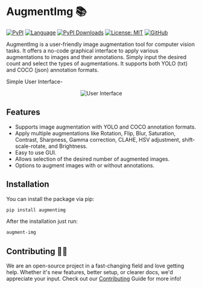 # AugmentImg 📚

[![PyPI](https://img.shields.io/pypi/v/augmentimg)](https://pypi.org/project/augmentimg/)
[![Language](https://img.shields.io/badge/lang-en-blue.svg)](#)
[![PyPI Downloads](https://static.pepy.tech/badge/augmentimg)](https://pepy.tech/projects/augmentimg)
[![License: MIT](https://img.shields.io/badge/License-MIT-yellow.svg)](https://opensource.org/licenses/MIT)
[![GitHub](https://img.shields.io/badge/GitHub-Repository-green)](https://github.com/zamalali/augmentimg)


AugmentImg is a user-friendly image augmentation tool for computer vision tasks. It offers a no-code graphical interface to apply various augmentations to images and their annotations. Simply input the desired count and select the types of augmentations. It supports both YOLO (txt) and COCO (json) annotation formats.

Simple User Interface-

<div align="center">
  <img src="https://raw.githubusercontent.com/zamalali/AugmentImg/main/images/gui.png" alt="User Interface">
</div>



## Features

- Supports image augmentation with YOLO and COCO annotation formats.
- Apply multiple augmentations like Rotation, Flip, Blur, Saturation, Contrast, Sharpness, Gamma correction, CLAHE, HSV adjustment, shift-scale-rotate, and Brightness.
- Easy to use GUI.
- Allows selection of the desired number of augmented images.
- Options to augment images with or without annotations.

## Installation

You can install the package via pip:

```bash
pip install augmentimg
```
After the installation just run:
```bash
augment-img
```

## Contributing 🙋‍♂️
We are an open-source project in a fast-changing field and love getting help. Whether it's new features, better setup, or clearer docs, we'd appreciate your input. Check out our [Contributing](https://github.com/zamalali/AugmentImg/blob/main/CONTRIBUTING.rst)
 Guide for more info!